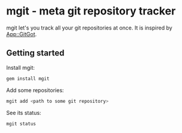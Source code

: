 # mgit - meta git repository tracker

mgit let's you track all your git repositories at once. It is inspired by [App::GitGot](https://github.com/genehack/app-gitgot).

## Getting started

Install mgit:

```sh
gem install mgit
```

Add some repositories:

```sh
mgit add <path to some git repository>
```

See its status:

```sh
mgit status
```
